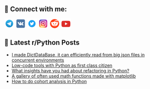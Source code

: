## 🔎 Connect with me:
[<img src="https://github.com/bullbesh/bullbesh/blob/main/images/Telegram.png" width="32" height="32" />](https://t.me/bullbesh)
[<img src="https://github.com/bullbesh/bullbesh/blob/main/images/VK.png" width="32" height="32" />](https://vk.com/bullbesh)
[<img src="https://github.com/bullbesh/bullbesh/blob/main/images/Twitter.png" width="32" height="32" />](https://twitter.com/bullbesh1)
[<img src="https://github.com/bullbesh/bullbesh/blob/main/images/Instagram.png" width="32" height="32" />](https://www.instagram.com/bullbesh)
[<img src="https://github.com/bullbesh/bullbesh/blob/main/images/Reddit.png" width="32" height="32" />](https://www.reddit.com/user/bullbesh)
[<img src="https://github.com/bullbesh/bullbesh/blob/main/images/YouTube.png" width="32" height="32" />](https://www.youtube.com/channel/UCtfjRs6uzgq5mfm8S06WTcg)

## 📕 Latest r/Python Posts
<!-- BLOG-POST-LIST:START -->
- [I made DictDataBase, it can efficiently read from big json files in concurrent environments](https://www.reddit.com/r/Python/comments/yyuyx1/i_made_dictdatabase_it_can_efficiently_read_from/)
- [Low-code tools with Python as first class citizen](https://www.reddit.com/r/Python/comments/yyqrx8/lowcode_tools_with_python_as_first_class_citizen/)
- [What insights have you had about refactoring in Python?](https://www.reddit.com/r/Python/comments/yyp97e/what_insights_have_you_had_about_refactoring_in/)
- [A gallery of often used math functions made with matplotlib](https://www.reddit.com/r/Python/comments/yyn2cx/a_gallery_of_often_used_math_functions_made_with/)
- [How to do cohort analysis in Python](https://www.reddit.com/r/Python/comments/yymbzs/how_to_do_cohort_analysis_in_python/)
<!-- BLOG-POST-LIST:END -->
